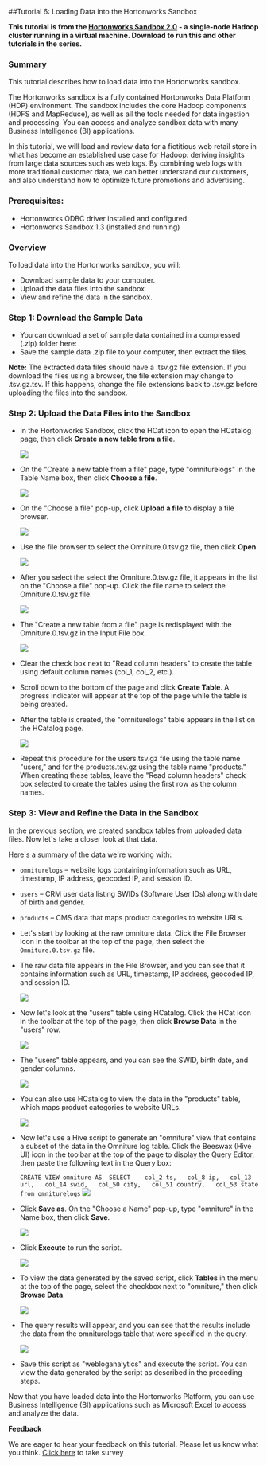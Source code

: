 ##Tutorial 6: Loading Data into the Hortonworks Sandbox

**This tutorial is from the [Hortonworks Sandbox 2.0](http://hortonworks.com/products/sandbox) - a single-node Hadoop cluster running in a virtual machine. Download to run this and other tutorials in the series.**

### Summary

This tutorial describes how to load data into the Hortonworks sandbox.

The Hortonworks sandbox is a fully contained Hortonworks Data Platform
(HDP) environment. The sandbox includes the core Hadoop components (HDFS
and MapReduce), as well as all the tools needed for data ingestion and
processing. You can access and analyze sandbox data with many Business
Intelligence (BI) applications.

In this tutorial, we will load and review data for a fictitious web
retail store in what has become an established use case for Hadoop:
deriving insights from large data sources such as web logs. By combining
web logs with more traditional customer data, we can better understand
our customers, and also understand how to optimize future promotions and
advertising.

### Prerequisites:

-   Hortonworks ODBC driver installed and configured
-   Hortonworks Sandbox 1.3 (installed and running)

### Overview

To load data into the Hortonworks sandbox, you will:

-   Download sample data to your computer.
-   Upload the data files into the sandbox
-   View and refine the data in the sandbox.

### Step 1: Download the Sample Data

-   You can download a set of sample data contained in a compressed
    (.zip) folder here:
-   Save the sample data .zip file to your computer, then extract the
    files.

**Note:** The extracted data files should have a .tsv.gz file extension.
If you download the files using a browser, the file extension may change
to .tsv.gz.tsv. If this happens, change the file extensions back to
.tsv.gz before uploading the files into the sandbox.

### Step 2: Upload the Data Files into the Sandbox

-   In the Hortonworks Sandbox, click the HCat icon to open the HCatalog
    page, then click **Create a new table from a file**.

    ![](./images/tutorial-6/01_HCatalog.jpg?raw=true)

-   On the "Create a new table from a file" page, type "omniturelogs" in
    the Table Name box, then click **Choose a file**.

    ![](./images/tutorial-6/02_choose_file1.jpg?raw=true)

-   On the "Choose a file" pop-up, click **Upload a file** to display a
    file browser.

    ![](./images/tutorial-6/03_choose_file2.jpg?raw=true)

-   Use the file browser to select the Omniture.0.tsv.gz file, then
    click **Open**.

    ![](./images/tutorial-6/04_choose_file3.jpg?raw=true)

-   After you select the select the Omniture.0.tsv.gz file, it appears
    in the list on the "Choose a file" pop-up. Click the file name to
    select the Omniture.0.tsv.gz file.

    ![](./images/tutorial-6/05_choose_file4.jpg?raw=true)

-   The "Create a new table from a file" page is redisplayed with the
    Omniture.0.tsv.gz in the Input File box.

    ![](./images/tutorial-6/06_choose_file5.jpg?raw=true)

-   Clear the check box next to "Read column headers" to create the
    table using default column names (col_1, col_2, etc.).

-   Scroll down to the bottom of the page and click **Create Table**. A
    progress indicator will appear at the top of the page while the
    table is being created.

-   After the table is created, the "omniturelogs" table appears in the
    list on the HCatalog page.

    ![](./images/tutorial-6/09_HCatalog_newtable.jpg?raw=true)

-   Repeat this procedure for the users.tsv.gz file using the table name
    "users," and for the products.tsv.gz using the table name
    "products." When creating these tables, leave the "Read column
    headers" check box selected to create the tables using the first row
    as the column names.

### Step 3: View and Refine the Data in the Sandbox

In the previous section, we created sandbox tables from uploaded data
files. Now let's take a closer look at that data.

Here's a summary of the data we're working with:

-   `omniturelogs` – website logs containing information such as URL,
    timestamp, IP address, geocoded IP, and session ID.
-   `users` – CRM user data listing SWIDs (Software User IDs) along with
    date of birth and gender.
-   `products` – CMS data that maps product categories to website URLs.
-   Let's start by looking at the raw omniture data. Click the File
    Browser icon in the toolbar at the top of the page, then select the
    `Omniture.0.tsv.gz` file.
-   The raw data file appears in the File Browser, and you can see that
    it contains information such as URL, timestamp, IP address, geocoded
    IP, and session ID.

    ![](./images/tutorial-6/11_omniturelog_raw.jpg?raw=true)

-   Now let's look at the "users" table using HCatalog. Click the HCat
    icon in the toolbar at the top of the page, then click **Browse
    Data** in the "users" row.

    ![](./images/tutorial-6/12_select_users_table.jpg?raw=true)

-   The "users" table appears, and you can see the SWID, birth date, and
    gender columns.

    ![](./images/tutorial-6/13_users_table.jpg?raw=true)

-   You can also use HCatalog to view the data in the "products" table,
    which maps product categories to website URLs.

    ![](./images/tutorial-6/14_products_table.jpg?raw=true)

-   Now let's use a Hive script to generate an "omniture" view that
    contains a subset of the data in the Omniture log table. Click the
    Beeswax (Hive UI) icon in the toolbar at the top of the page to
    display the Query Editor, then paste the following text in the Query
    box:

    `CREATE VIEW omniture AS  SELECT    col_2 ts,   col_8 ip,   col_13 url,   col_14 swid,   col_50 city,   col_51 country,   col_53 state from omniturelogs`
    ![](./images/tutorial-6/15_save_script.jpg?raw=true)

-   Click **Save as**. On the "Choose a Name" pop-up, type "omniture" in
    the Name box, then click **Save**.

    ![](./images/tutorial-6/16_omniture_view.jpg?raw=true)

-   Click **Execute** to run the script.

    ![](./images/tutorial-6/17_execute_script.jpg?raw=true)

-   To view the data generated by the saved script, click **Tables** in
    the menu at the top of the page, select the checkbox next to
    "omniture," then click **Browse Data**.

    ![](./images/tutorial-6/18_browse_omniture.jpg?raw=true)

-   The query results will appear, and you can see that the results
    include the data from the omniturelogs table that were specified in
    the query.

    ![](./images/tutorial-6/18_omniture_query_data.jpg?raw=true)

-   Save this script as "webloganalytics" and execute the script. You
    can view the data generated by the script as described in the
    preceding steps.

Now that you have loaded data into the Hortonworks Platform, you can use
Business Intelligence (BI) applications such as Microsoft Excel to
access and analyze the data.

**Feedback**

We are eager to hear your feedback on this tutorial. Please let us know
what you think. [Click
here](https://www.surveymonkey.com/s/T6_Add_Data_to_Sandbox) to take
survey
